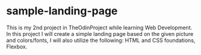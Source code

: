 # sample-landing-page

This is my 2nd project in TheOdinProject while learning Web Development.
In this project I will create a simple landing page based on the given picture and colors/fonts, I will also utilize the following: HTML and CSS foundations, Flexbox. 
